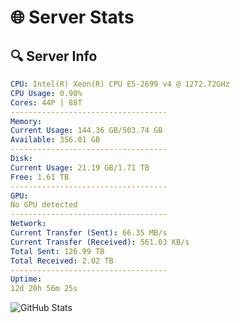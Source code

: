 # 🌐 Server Stats
## 🔍 Server Info
```yaml
CPU: Intel(R) Xeon(R) CPU E5-2699 v4 @ 1272.72GHz
CPU Usage: 0.90%
Cores: 44P | 88T
-----------------------------------
Memory:
Current Usage: 144.36 GB/503.74 GB
Available: 356.01 GB
-----------------------------------
Disk:
Current Usage: 21.19 GB/1.71 TB
Free: 1.61 TB
-----------------------------------
GPU:
No GPU detected
-----------------------------------
Network:
Current Transfer (Sent): 66.35 MB/s
Current Transfer (Received): 561.03 KB/s
Total Sent: 126.99 TB
Total Received: 2.02 TB
-----------------------------------
Uptime:
12d 20h 56m 25s
```
![GitHub Stats](https://img.shields.io/badge/Updated-2025-02-20_19:39:43-blue)